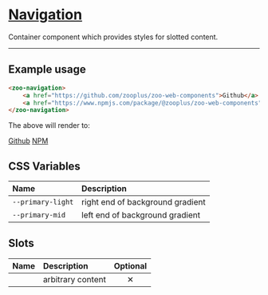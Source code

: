 # [Navigation](#navigation)

Container component which provides styles for slotted content.

***

## Example usage

```HTML
<zoo-navigation>
	<a href="https://github.com/zooplus/zoo-web-components">Github</a>
	<a href="https://www.npmjs.com/package/@zooplus/zoo-web-components">NPM</a>
</zoo-navigation>
```

The above will render to:

<zoo-navigation>
	<a href="https://github.com/zooplus/zoo-web-components">Github</a>
	<a href="https://www.npmjs.com/package/@zooplus/zoo-web-components">NPM</a>
</zoo-navigation>

## CSS Variables

| **Name**          | **Description**                  |
| :---------------- | :------------------------------- |
| `--primary-light` | right end of background gradient |
| `--primary-mid`   | left end of background gradient  |

## Slots

| **Name** | **Description**   | **Optional** |
| :------: | :---------------- | :----------: |
|          | arbitrary content |   &#10005;   |
